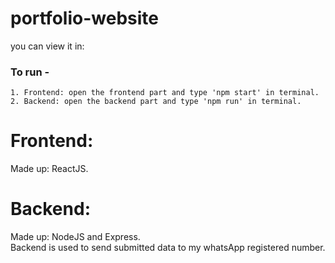 # portfolio-website

  you can view it in:

  ### To run -
    1. Frontend: open the frontend part and type 'npm start' in terminal.
    2. Backend: open the backend part and type 'npm run' in terminal.

# Frontend:
  Made up: ReactJS.

# Backend:
  Made up: NodeJS and Express. <br>
  Backend is used to send submitted data to my whatsApp registered number.
